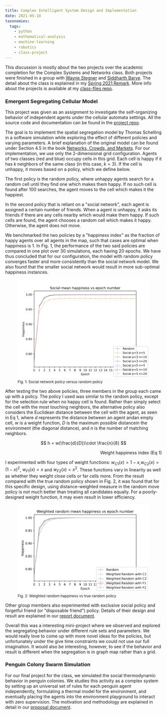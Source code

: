 ```yaml
---
title: Complex Intelligent System Design and Implementation
date: 2021-05-10
taxonomies:
  tags:
    - python
    - mathematical-analysis
    - machine-learning
    - robotics
    - class-project
---
```


This discussion is mostly about the two projects over the academic completion for the Complex Systems and Networks class.
Both projects were finished in a group with [Wayne Stegner](https://github.com/stegnerw) and [Siddharth Barve](https://github.com/Siddharth-Barve).
The detail about the class is explained in my [Spring 2021 Remark](../Discussion/spring-2021.md).
More info about the projects is available at my [class-files repo](https://github.com/liu2z2/class-files/tree/main/spring2021-complex-sys).

### Emergent Segregating Cellular Model

This project was given as an assignment to investigate the self-organizing behavior of independent agents under the cellular automata settings.
All the source code and documentation can be found in the [project repo](https://github.com/stegnerw/segregation_policy_model).

The goal is to implement the spatial segregation model by Thomas Schelling in a software simulation while exploring the effect of different policies and varying parameters.
A brief explanation of the original model can be found under Section 4.5 in the book [Networks, Crowds, and Markets](https://www.cs.cornell.edu/home/kleinber/networks-book/).
For our implementation, we use only the 2-dimensional grid configuration. Agents of two classes (red and blue) occupy cells in this grid.
Each cell is happy if it has $k$ neighbors of the same class (in this case, $k = 3$).
If the cell is unhappy, it moves based on a policy, which we define below.

The first policy is the random policy, where unhappy agents search for a random cell until they find one which makes them happy.
If no such cell is found after 100 searches, the agent moves to the cell which makes it the happiest.

In the second policy that is reliant on a "social network", each agent is assigned a certain number of friends.
When a agent is unhappy, it asks its friends if there are any cells nearby which would make them happy.
If such cells are found, the agent chooses a random cell which makes it happy. Otherwise, the agent does not move.

We benchmarked the two policies by a "happiness index" as the fraction of happy agents over all agents in the map, such that cases are optimal when happiness is 1.
In Fig. 1, the performance of the two said policies are compared in one plot over 30 simulations, each having 20 epochs.
We have thus concluded that for our configuration, the model with random policy converges faster and more consistently than the social network model.
We also found that the smaller social network would result in more sub-optimal happiness instances.

<figure>
  <img src="social_happiness.png"/>
  <figcaption> <small> Fig. 1: Social network policy versus random policy </small> </figcaption>
</figure>

After testing the two above policies, three members in the group each came up with a policy.
The policy I used was similar to the random policy, except for the selection rule when no happy cell is found.
Rather than simply select the cell with the most touching neighbors, the alternative policy also considers the Euclidean distance between the cell with the agent, as seen in Eq 1, where $d$ represents the distance between an agent andan empty cell, $w$ is a weight function, $D$ is the maximum possible distancein the environment (the diagonal distance), and $n$ is the number of matching neighbors.

$$
h = w(\frac{d}{D})\cdot \frac{n}{8}
$$
<div style="text-align: right"> Weight happiness index (Eq 1) </div>

I experimented with four types of weight functions: $w_{C1}(x) = 1 - x$,$w_{C2}(x) = {(1 - x)}^2$, $w_{F1}(x) = x$ and $w_{F2}(x) = x^2$.
These functions vary in linearity as well as whether they weight close cells or far cells more.
From the result compared with the true random policy shown in Fig. 2, it was found that for this specific design, using distance-weighted measure in the random move policy is not much better than treating all candidates equally.
For a poorly-designed weight function, it may even result in lower efficiency.

<figure>
  <img src="weighted_random_happiness.png"/>
  <figcaption> <small> Fig. 2: Weighted random happiness vs true random policy </small> </figcaption>
</figure>

Other group members also experimented with exclusive social policy and forgetful friend (or "disposable friend") policy.
Details of their design and result are explained in our [report document](https://github.com/stegnerw/segregation_policy_model/blob/main/docs/main.pdf).

Overall this was a interesting mini-project where we observed and explored the segregating behavior under different rule sets and parameters.
We would really love to come up with more novel ideas for the policies, but unfortunately under the give time constraints we could not use our full imagination.
It would also be interesting, however, to see if the behavior and result is different when the segregation is in graph map rather than a grid.

### Penguin Colony Swarm Simulation

For our final project for the class, we simulated the social thermodynamic behavior in penguin colonies.
We studies this activity as a complex system by setting up an universal set of rules for each penguin agent independently, formulating a thermal model for the environment, and eventually placing the agents into the environment playground to interact with zero supervision.
The motivation and methodology are explained in detail in our [proposal document](https://github.com/stegnerw/penguin_swarm/blob/main/docs/project_proposal/main.pdf).